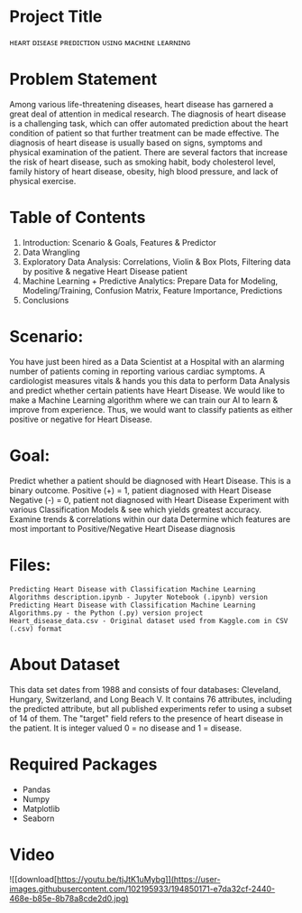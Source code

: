 # Project Title
ʜᴇᴀʀᴛ ᴅɪꜱᴇᴀꜱᴇ ᴘʀᴇᴅɪᴄᴛɪᴏɴ ᴜꜱɪɴɢ ᴍᴀᴄʜɪɴᴇ ʟᴇᴀʀɴɪɴɢ

# Problem Statement
Among various life-threatening diseases, heart disease has garnered a great deal of attention in medical research. The diagnosis of heart disease is a challenging task, which can offer automated prediction about the heart condition of patient so that further treatment can be made effective. The diagnosis of heart disease is usually based on signs, symptoms and physical examination of the patient. There are several factors that increase the risk of heart disease, such as smoking habit, body cholesterol level, family history of heart disease, obesity, high blood pressure, and lack of physical exercise.


# Table of Contents

1. Introduction: Scenario & Goals, Features & Predictor
2. Data Wrangling
3. Exploratory Data Analysis: Correlations, Violin & Box Plots, Filtering data by positive & negative Heart Disease patient
4. Machine Learning + Predictive Analytics: Prepare Data for Modeling, Modeling/Training, Confusion Matrix, Feature Importance, Predictions
5. Conclusions


# Scenario:
You have just been hired as a Data Scientist at a Hospital with an alarming number of patients coming in reporting various cardiac symptoms.
A cardiologist measures vitals & hands you this data to perform Data Analysis and predict whether certain patients have Heart Disease.
We would like to make a Machine Learning algorithm where we can train our AI to learn & improve from experience. 
Thus, we would want to classify patients as either positive or negative for Heart Disease.


# Goal:
Predict whether a patient should be diagnosed with Heart Disease. This is a binary outcome.
  Positive (+) = 1, patient diagnosed with Heart Disease
  Negative (-) = 0, patient not diagnosed with Heart Disease
Experiment with various Classification Models & see which yields greatest accuracy.
Examine trends & correlations within our data
Determine which features are most important to Positive/Negative Heart Disease diagnosis


# Files: 
    Predicting Heart Disease with Classification Machine Learning Algorithms description.ipynb - Jupyter Notebook (.ipynb) version  
    Predicting Heart Disease with Classification Machine Learning Algorithms.py - the Python (.py) version project
    Heart_disease_data.csv - Original dataset used from Kaggle.com in CSV (.csv) format   


# About Dataset
This data set dates from 1988 and consists of four databases: Cleveland, Hungary, Switzerland, and Long Beach V. It contains 76 attributes, including the predicted attribute, but all published experiments refer to using a subset of 14 of them. The "target" field refers to the presence of heart disease in the patient. It is integer valued 0 = no disease and 1 = disease.


# Required Packages 
-  Pandas
-  Numpy
-  Matplotlib
-  Seaborn


# Video

![[download[https://youtu.be/tjJtK1uMybg]](https://user-images.githubusercontent.com/102195933/194850171-e7da32cf-2440-468e-b85e-8b78a8cde2d0.jpg)



